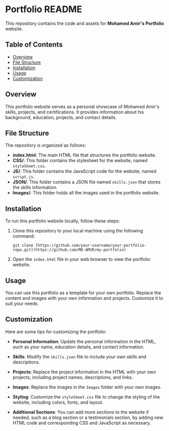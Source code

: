 # Portfolio README

This repository contains the code and assets for **Mohamed Amir's Portfolio** website.

## Table of Contents

- [Overview](#overview)
- [File Structure](#file-structure)
- [Installation](#installation)
- [Usage](#usage)
- [Customization](#customization)

## Overview

This portfolio website serves as a personal showcase of Mohamed Amir's skills, projects, and certifications. It provides information about his background, education, projects, and contact details.

## File Structure

The repository is organized as follows:

- **index.html**: The main HTML file that structures the portfolio website.
- **CSS/**: This folder contains the stylesheet for the website, named `styleSheet.css`.
- **JS/**: This folder contains the JavaScript code for the website, named `script.js`.
- **JSON/**: This folder contains a JSON file named `skills.json` that stores the skills information.
- **Images/**: This folder holds all the images used in the portfolio website.

## Installation

To run this portfolio website locally, follow these steps:

1. Clone this repository to your local machine using the following command:

   ```
   git clone [https://github.com/your-username/your-portfolio-repo.git](https://github.com/MO-AM1R/my-portfolio)
   ```

2. Open the `index.html` file in your web browser to view the portfolio website.

## Usage

You can use this portfolio as a template for your own portfolio. Replace the content and images with your own information and projects. Customize it to suit your needs.

## Customization

Here are some tips for customizing the portfolio:

- **Personal Information**: Update the personal information in the HTML, such as your name, education details, and contact information.

- **Skills**: Modify the `skills.json` file to include your own skills and descriptions.

- **Projects**: Replace the project information in the HTML with your own projects, including project names, descriptions, and links.

- **Images**: Replace the images in the `Images` folder with your own images.

- **Styling**: Customize the `styleSheet.css` file to change the styling of the website, including colors, fonts, and layout.

- **Additional Sections**: You can add more sections to the website if needed, such as a blog section or a testimonials section, by adding new HTML code and corresponding CSS and JavaScript as necessary.
